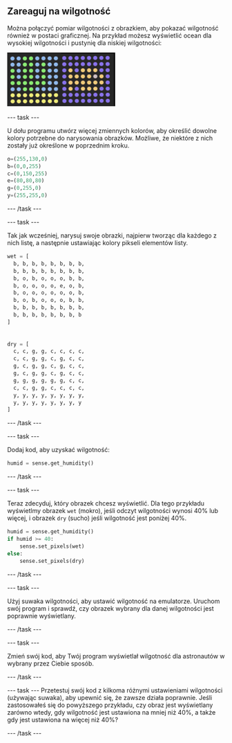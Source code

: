 ## Zareaguj na wilgotność

Można połączyć pomiar wilgotności z obrazkiem, aby pokazać wilgotność również w postaci graficznej. Na przykład możesz wyświetlić ocean dla wysokiej wilgotności i pustynię dla niskiej wilgotności:

![Wilgotno i sucho](images/wet-dry.png)

--- task ---

U dołu programu utwórz więcej zmiennych kolorów, aby określić dowolne kolory potrzebne do narysowania obrazków. Możliwe, że niektóre z nich zostały już określone w poprzednim kroku.

```python
o=(255,130,0)
b=(0,0,255)
c=(0,150,255)
e=(80,80,80)
g=(0,255,0)
y=(255,255,0)
```

--- /task ---

--- task ---

Tak jak wcześniej, narysuj swoje obrazki, najpierw tworząc dla każdego z nich listę, a następnie ustawiając kolory pikseli elementów listy.

```python
wet = [
  b, b, b, b, b, b, b, b,
  b, b, b, b, b, b, b, b,
  b, o, b, o, o, o, b, b,
  b, o, o, o, o, e, o, b,
  b, o, o, o, o, o, o, b,
  b, o, b, o, o, o, b, b,
  b, b, b, b, b, b, b, b,
  b, b, b, b, b, b, b, b
]


dry = [
  c, c, g, g, c, c, c, c,
  c, c, g, g, c, g, c, c,
  g, c, g, g, c, g, c, c,
  g, c, g, g, c, g, c, c,
  g, g, g, g, g, g, c, c,
  c, c, g, g, c, c, c, c,
  y, y, y, y, y, y, y, y,
  y, y, y, y, y, y, y, y
]
```

--- /task ---

--- task ---

Dodaj kod, aby uzyskać wilgotność:

```python
humid = sense.get_humidity()
```

--- /task ---

--- task ---

Teraz zdecyduj, który obrazek chcesz wyświetlić. Dla tego przykładu wyświetlmy obrazek `wet` (mokro), jeśli odczyt wilgotności wynosi 40% lub więcej, i obrazek `dry` (sucho) jeśli wilgotność jest poniżej 40%.

```python
humid = sense.get_humidity()
if humid >= 40:
    sense.set_pixels(wet)
else:
    sense.set_pixels(dry)
```

--- /task ---

--- task ---

Użyj suwaka wilgotności, aby ustawić wilgotność na emulatorze. Uruchom swój program i sprawdź, czy obrazek wybrany dla danej wilgotności jest poprawnie wyświetlany.

--- /task ---

--- task ---

Zmień swój kod, aby Twój program wyświetlał wilgotność dla astronautów w wybrany przez Ciebie sposób.

--- /task ---

--- task --- Przetestuj swój kod z kilkoma różnymi ustawieniami wilgotności (używając suwaka), aby upewnić się, że zawsze działa poprawnie. Jeśli zastosowałeś się do powyższego przykładu, czy obraz jest wyświetlany zarówno wtedy, gdy wilgotność jest ustawiona na mniej niż 40%, a także gdy jest ustawiona na więcej niż 40%?

--- /task ---

